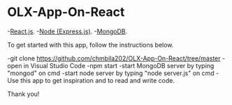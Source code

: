 # OLX-App-On-React
-[React.js](https://reactjs.org/).
-[Node (Express.js)](http://expressjs.com/).
-[MongoDB](https://www.mongodb.com/).


To get started with this app, follow the instructions below.

-git clone https://github.com/chmbila202/OLX-App-On-React/tree/master
-open in Visual Studio Code
-npm start
-start MongoDB server by typing "mongod" on cmd
-start node server by typing "node server.js" on cmd
-Use this app to get inspiration and to read and write code.

Thank you!
